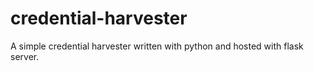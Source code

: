 # credential-harvester
A simple credential harvester written with python and hosted with flask server.
